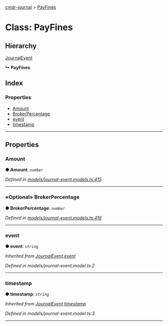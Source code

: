 [cmdr-journal](../README.md) > [PayFines](../classes/payfines.md)



# Class: PayFines

## Hierarchy


 [JournalEvent](journalevent.md)

**↳ PayFines**







## Index

### Properties

* [Amount](payfines.md#amount)
* [BrokerPercentage](payfines.md#brokerpercentage)
* [event](payfines.md#event)
* [timestamp](payfines.md#timestamp)



---
## Properties
<a id="amount"></a>

###  Amount

**●  Amount**:  *`number`* 

*Defined in [models/journal-event.models.ts:415](https://github.com/chrisbruford/cmdr-journal/blob/52f6f4c/src/models/journal-event.models.ts#L415)*





___

<a id="brokerpercentage"></a>

### «Optional» BrokerPercentage

**●  BrokerPercentage**:  *`number`* 

*Defined in [models/journal-event.models.ts:416](https://github.com/chrisbruford/cmdr-journal/blob/52f6f4c/src/models/journal-event.models.ts#L416)*





___

<a id="event"></a>

###  event

**●  event**:  *`string`* 

*Inherited from [JournalEvent](journalevent.md).[event](journalevent.md#event)*

*Defined in models/journal-event.model.ts:2*





___

<a id="timestamp"></a>

###  timestamp

**●  timestamp**:  *`string`* 

*Inherited from [JournalEvent](journalevent.md).[timestamp](journalevent.md#timestamp)*

*Defined in models/journal-event.model.ts:3*





___


